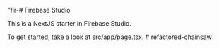 
"fir-# Firebase Studio

This is a NextJS starter in Firebase Studio.

To get started, take a look at src/app/page.tsx.
#   r e f a c t o r e d - c h a i n s a w  
 